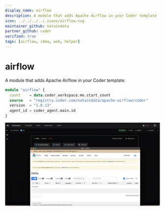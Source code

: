 ```yaml
---
display_name: airflow
description: A module that adds Apache Airflow in your Coder template
icon: ../../../../.icons/airflow.svg
maintainer_github: nataindata
partner_github: coder
verified: true
tags: [airflow, idea, web, helper]
---
```


# airflow

A module that adds Apache Airflow in your Coder template.

```tf
module "airflow" {
  count    = data.coder_workspace.me.start_count
  source   = "registry.coder.com/nataindata/apache-airflow/coder"
  version  = "1.0.13"
  agent_id = coder_agent.main.id
}
```

![Airflow](../../.images/airflow.png)

